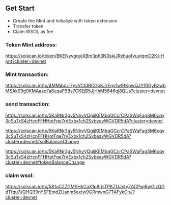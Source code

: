 ## Get Start

- Create the Mint and Initialize with token extension
- Transfer token
- Claim WSOL as fee

### Token Mint address:
https://solscan.io/token/BKENyvgqyjXBm3ph3N3skjJRxhuofvuytqmD2KsiHpnt?cluster=devnet
### Mint transaction:
https://solscan.io/tx/4MM4uUr7yvVCtdBCGbKJrEqy1w9fKpwQJYfRGyBzwbMSAk99g9KMAaze7a8eqaP9Bs7CKEjB5JjHhM5846qj8QUs?cluster=devnet
### send transaction:
https://solscan.io/tx/5KaRNr3gy5NhvVQgijKEMbqGCcrCPaSWqFagSM6cqy3cSuTxS4zHcnFFHHotFqe7rVExbx1ch2SybeayWGVDR5dA?cluster=devnet

https://solscan.io/tx/5KaRNr3gy5NhvVQgijKEMbqGCcrCPaSWqFagSM6cqy3cSuTxS4zHcnFFHHotFqe7rVExbx1ch2SybeayWGVDR5dA?cluster=devnet#solBalanceChange

https://solscan.io/tx/5KaRNr3gy5NhvVQgijKEMbqGCcrCPaSWqFagSM6cqy3cSuTxS4zHcnFFHHotFqe7rVExbx1ch2SybeayWGVDR5dA?cluster=devnet#tokenBalanceChange

### claim wsol:
https://solscan.io/tx/581uCZZGMSHkCaX1p9rjsTPKZUJxtyZACPwj6wGizQGdTfqu7JQHQ39nYSFEmdZUanm5extw9GRmwnG7TAFykCnJ?cluster=devnet
